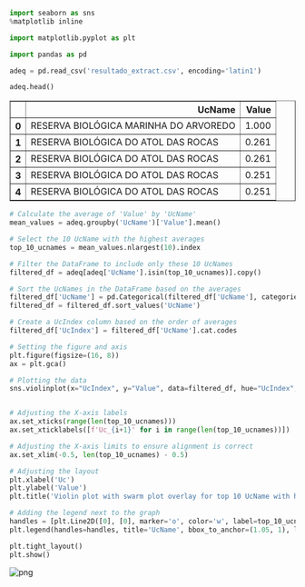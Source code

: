 ```python
import seaborn as sns
%matplotlib inline
```


```python
import matplotlib.pyplot as plt
```


```python
import pandas as pd
```


```python
adeq = pd.read_csv('resultado_extract.csv', encoding='latin1')
```


```python
adeq.head()
```




<div>
<style scoped>
    .dataframe tbody tr th:only-of-type {
        vertical-align: middle;
    }

    .dataframe tbody tr th {
        vertical-align: top;
    }

    .dataframe thead th {
        text-align: right;
    }
</style>
<table border="1" class="dataframe">
  <thead>
    <tr style="text-align: right;">
      <th></th>
      <th>UcName</th>
      <th>Value</th>
    </tr>
  </thead>
  <tbody>
    <tr>
      <th>0</th>
      <td>RESERVA BIOLÓGICA MARINHA DO ARVOREDO</td>
      <td>1.000</td>
    </tr>
    <tr>
      <th>1</th>
      <td>RESERVA BIOLÓGICA DO ATOL DAS ROCAS</td>
      <td>0.261</td>
    </tr>
    <tr>
      <th>2</th>
      <td>RESERVA BIOLÓGICA DO ATOL DAS ROCAS</td>
      <td>0.261</td>
    </tr>
    <tr>
      <th>3</th>
      <td>RESERVA BIOLÓGICA DO ATOL DAS ROCAS</td>
      <td>0.251</td>
    </tr>
    <tr>
      <th>4</th>
      <td>RESERVA BIOLÓGICA DO ATOL DAS ROCAS</td>
      <td>0.251</td>
    </tr>
  </tbody>
</table>
</div>




```python
# Calculate the average of 'Value' by 'UcName'
mean_values = adeq.groupby('UcName')['Value'].mean()
```


```python
# Select the 10 UcName with the highest averages
top_10_ucnames = mean_values.nlargest(10).index
```


```python
# Filter the DataFrame to include only these 10 UcNames
filtered_df = adeq[adeq['UcName'].isin(top_10_ucnames)].copy()
```


```python
# Sort the UcNames in the DataFrame based on the averages
filtered_df['UcName'] = pd.Categorical(filtered_df['UcName'], categories=top_10_ucnames, ordered=True)
filtered_df = filtered_df.sort_values('UcName')
```


```python
# Create a UcIndex column based on the order of averages
filtered_df['UcIndex'] = filtered_df['UcName'].cat.codes
```


```python
# Setting the figure and axis
plt.figure(figsize=(16, 8))  
ax = plt.gca()

# Plotting the data
sns.violinplot(x="UcIndex", y="Value", data=filtered_df, hue="UcIndex", palette='rainbow', legend=False, ax=ax)


# Adjusting the X-axis labels
ax.set_xticks(range(len(top_10_ucnames)))
ax.set_xticklabels([f'Uc_{i+1}' for i in range(len(top_10_ucnames))])

# Adjusting the X-axis limits to ensure alignment is correct
ax.set_xlim(-0.5, len(top_10_ucnames) - 0.5)

# Adjusting the layout
plt.xlabel('Uc')
plt.ylabel('Value')
plt.title('Violin plot with swarm plot overlay for top 10 UcName with highest average values')

# Adding the legend next to the graph
handles = [plt.Line2D([0], [0], marker='o', color='w', label=top_10_ucnames[i], markersize=10, markerfacecolor=sns.color_palette('rainbow', n_colors=len(top_10_ucnames))[i]) for i in range(len(top_10_ucnames))]
plt.legend(handles=handles, title='UcName', bbox_to_anchor=(1.05, 1), loc='upper left')

plt.tight_layout()
plt.show()
```


    
![png](Violoin_plot_files/Violoin_plot_10_0.png)
    


